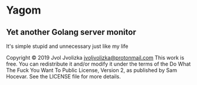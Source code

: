 # Yagom
## Yet another Golang server monitor 

It's simple stupid and unnecessary just like my life 

Copyright © 2019 Jvol Jvolizka <jvoljvolizka@protonmail.com>
This work is free. You can redistribute it and/or modify it under the
terms of the Do What The Fuck You Want To Public License, Version 2,
as published by Sam Hocevar. See the LICENSE file for more details.
